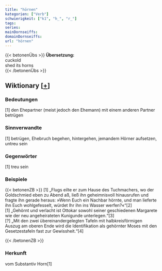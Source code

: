 ```yaml
---
title: "hörnen"
kategorien: ["Verb"]
schwierigkeit: ["k1", "h_", "r_"]
tags:
series:
mainDornseiffs:
domainDornseiffs:
url: "hörnen"
---
```


{{< betonenÜbs >}}
**Übersetzung:**  
cuckold  
shed its horns  
{{< /betonenÜbs >}}

## Wiktionary [[+](https://de.wiktionary.org/wiki/hörnen)]

### Bedeutungen
[1] den Ehepartner (meist jedoch den Ehemann) mit einem anderen Partner betrügen  

### Sinnverwandte
[1] betrügen, Ehebruch begehen, hintergehen, jemandem Hörner aufsetzen, untreu sein  

### Gegenwörter
[1] treu sein  

### Beispiele
{{< betonenZB >}}
[1] „Flugs eilte er zum Hause des Tuchmachers, wo der Goldschmied eben zu Abend aß, ließ ihn geheimnisvoll hinausrufen und fragte ihn gerade heraus: »Wenn Euch ein Nachbar hörnte, und man lieferte ihn Euch wohlgefesselt, würdet Ihr ihn ins Wasser werfen?«“[2]  
[1] „Gehörnt und verlacht ist Ottokar sowohl seiner geschiedenen Margarete wie der neu angeheirateten Kunigunde unterlegen.“[3]  
[?] „Mit den zwei übereinandergelegten Tafeln mit halbkreisförmigen Auszug am oberen Ende wird die Identifikation als gehörnter Moses mit den Gesetzestafeln fast zur Gewissheit.“[4]  

{{< /betonenZB >}}
### Herkunft
vom Substantiv Horn[1]  


